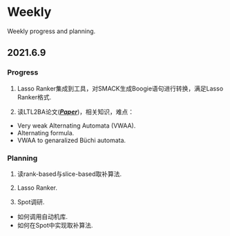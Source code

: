 # Weekly
Weekly progress and planning.

## 2021.6.9
### Progress 

1) Lasso Ranker集成到工具，对SMACK生成Boogie语句进行转换，满足Lasso Ranker格式.

2) 读LTL2BA论文([***Paper***](https://doi.org/10.1007/978-3-642-28756-5_8))，相关知识，难点：

* Very weak Alternating Automata (VWAA).
* Alternating formula.
* VWAA to genaralized Büchi automata.

### Planning

1) 读rank-based与slice-based取补算法.

2) Lasso Ranker.

3) Spot调研.

* 如何调用自动机库.
* 如何在Spot中实现取补算法.
 
